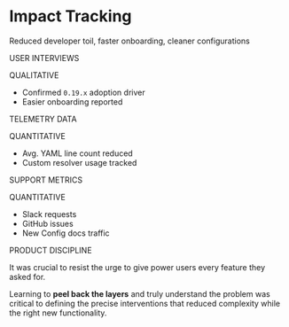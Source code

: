 # Impact Tracking

Reduced developer toil, faster onboarding, cleaner configurations

<div class="grid grid-cols-3 gap-4 mt-3 text-sm">

<div>


<div class="bg-gray-800/10 p-3 rounded-lg mt-2">
<div class="flex items-center justify-between mb-2">
<p class="font-semibold text-xs">USER INTERVIEWS</p>
<span class="bg-purple-500/20 text-purple-300 px-2 py-1 rounded-full text-[10px] font-semibold">QUALITATIVE</span>
</div>
<ul class="list-none space-y-1 text-xs">
<li><mdi-arrow-up-bold class="text-purple-400"/> Confirmed <code>0.19.x</code> adoption driver</li>
<li><mdi-message-text class="text-purple-400"/> Easier onboarding reported</li>
</ul>



</div>


</div>

<div>


<div class="bg-gray-800/10 p-3 rounded-lg mt-2">
<div class="flex items-center justify-between mb-2">
<p class="font-semibold text-xs text-gray-400">TELEMETRY DATA</p>
<span class="bg-blue-500/20 text-blue-300 px-2 py-1 rounded-full text-[10px] font-semibold">QUANTITATIVE</span>
</div>
<ul class="list-none space-y-1 text-xs">
<li><mdi-trending-down class="text-blue-400"/> Avg. YAML line count reduced</li>
<li><mdi-trending-up class="text-green-400"/> Custom resolver usage tracked</li>
</ul>
</div>

<div class="bg-gray-800/10 p-3 rounded-lg mt-3">
<div class="flex items-center justify-between mb-2">
<p class="font-semibold text-xs text-gray-400">SUPPORT METRICS</p>
<span class="bg-blue-500/20 text-blue-300 px-2 py-1 rounded-full text-[10px] font-semibold">QUANTITATIVE</span>
</div>
<ul class="list-none space-y-1 text-xs">
<li><mdi-trending-down class="text-blue-400"/> Slack requests</li>
<li><mdi-trending-down class="text-blue-400"/> GitHub issues</li>
<li><mdi-trending-up class="text-green-400"/> New Config docs traffic</li>
</ul>
</div>

</div>

<div>


<div class="bg-kedro-mint/10 border border-kedro-mint/50 p-3 rounded-lg mt-2 text-xs">
<p class="font-semibold text-kedro-mint mb-2"><mdi-lightbulb-on class="mr-1"/> PRODUCT DISCIPLINE</p>
<p class="text-gray-300 leading-relaxed"> It was crucial to resist the urge to give power users every feature they asked for.</p>
<p class="text-gray-300 leading-relaxed mt-2">Learning to <strong>peel back the layers</strong> and truly understand the problem was critical to defining the precise interventions that reduced complexity while the right new functionality.</p>

</div>

</div>

</div>

<!--
The impact was measurable both quantitatively through telemetry and support metrics, and qualitatively through user feedback. The key learning was about product discipline - knowing when to say no to feature requests and instead focus on solving the core problem of configuration complexity. This required deep understanding of user workflows and the discipline to make targeted interventions rather than broad feature additions.
-->